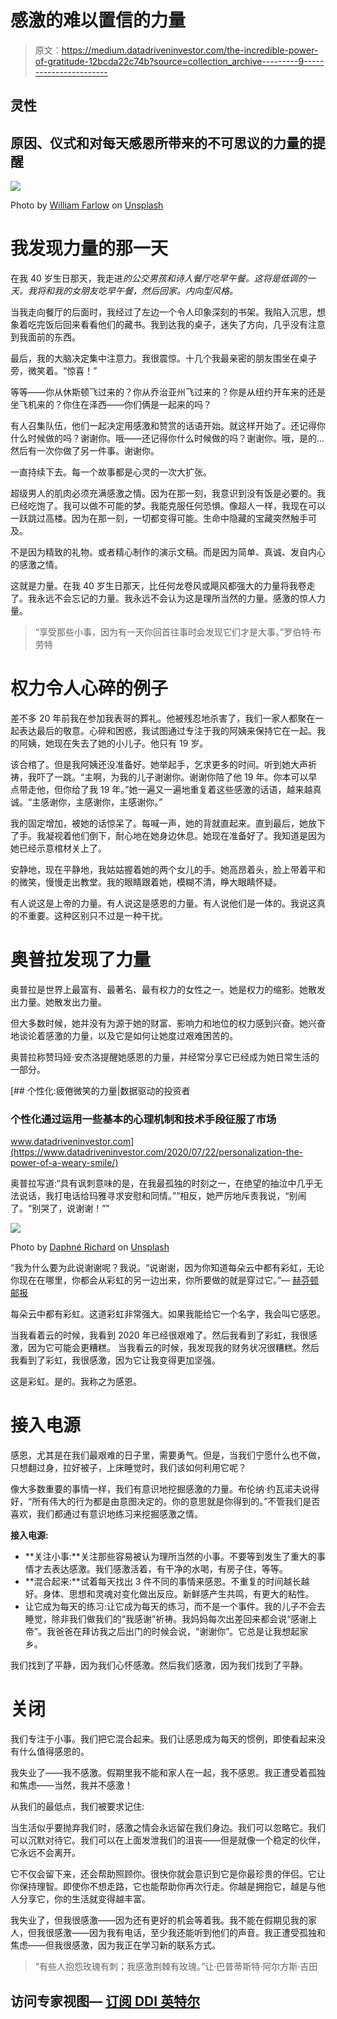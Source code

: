 # 感激的难以置信的力量

> 原文：<https://medium.datadriveninvestor.com/the-incredible-power-of-gratitude-12bcda22c74b?source=collection_archive---------9----------------------->

## 灵性

## 原因、仪式和对每天感恩所带来的不可思议的力量的提醒

![](img/a51356199b74fd8d50ad1e7397cf031d.png)

Photo by [William Farlow](https://unsplash.com/@frozen_warmth?utm_source=medium&utm_medium=referral) on [Unsplash](https://unsplash.com?utm_source=medium&utm_medium=referral)

# **我发现力量的那一天**

在我 40 岁生日那天，我走进*的公交男孩和诗人餐厅吃早午餐。这将是低调的一天。我将和我的女朋友吃早午餐，然后回家。内向型风格。*

当我走向餐厅的后面时，我经过了左边一个令人印象深刻的书架。我陷入沉思，想象着吃完饭后回来看看他们的藏书。我到达我的桌子，迷失了方向，几乎没有注意到我面前的东西。

最后，我的大脑决定集中注意力。我很震惊。十几个我最亲密的朋友围坐在桌子旁，微笑着。“惊喜！”

等等——你从休斯顿飞过来的？你从乔治亚州飞过来的？你是从纽约开车来的还是坐飞机来的？你住在泽西——你们俩是一起来的吗？

有人召集队伍，他们一起决定用感激和赞赏的话语开始。就这样开始了。还记得你什么时候做的吗？谢谢你。哦——还记得你什么时候做的吗？谢谢你。哦，是的…然后有一次你做了另一件事。谢谢你。

一直持续下去。每一个故事都是心灵的一次大扩张。

超级男人的肌肉必须充满感激之情。因为在那一刻，我意识到没有饭是必要的。我已经吃饱了。我可以做不可能的梦。我能克服任何恐惧。像超人一样，我现在可以一跃跳过高楼。因为在那一刻，一切都变得可能。生命中隐藏的宝藏突然触手可及。

不是因为精致的礼物。或者精心制作的演示文稿。而是因为简单、真诚、发自内心的感激之情。

这就是力量。在我 40 岁生日那天，比任何龙卷风或飓风都强大的力量将我卷走了。我永远不会忘记的力量。我永远不会认为这是理所当然的力量。感激的惊人力量。

> “享受那些小事，因为有一天你回首往事时会发现它们才是大事。”罗伯特·布劳特

# **权力令人心碎的例子**

差不多 20 年前我在参加我表哥的葬礼。他被残忍地杀害了，我们一家人都聚在一起表达最后的敬意。心碎和困惑，我试图通过专注于我的阿姨来保持它在一起。我的阿姨，她现在失去了她的小儿子。他只有 19 岁。

该合棺了。但是我阿姨还没准备好。她举起手，乞求更多的时间。听到她大声祈祷，我吓了一跳。“主啊，为我的儿子谢谢你。谢谢你陪了他 19 年。你本可以早点带走他，但你给了我 19 年。”她一遍又一遍地重复着这些感激的话语，越来越真诚。“主感谢你，主感谢你，主感谢你。”

我的固定增加，被她的话惊呆了。每喊一声，她的背就直起来。直到最后，她放下了手。我凝视着他们倒下，耐心地在她身边休息。她现在准备好了。我知道是因为她已经示意棺材关上了。

安静地，现在平静地，我姑姑握着她的两个女儿的手。她高昂着头，脸上带着平和的微笑，慢慢走出教堂。我的眼睛跟着她，模糊不清，睁大眼睛怀疑。

有人说这是上帝的力量。有人说这是感恩的力量。有人说他们是一体的。我说这真的不重要。这种区别只不过是一种干扰。

# **奥普拉发现了力量**

奥普拉是世界上最富有、最著名、最有权力的女性之一。她是权力的缩影。她散发出力量。她散发出力量。

但大多数时候，她并没有为源于她的财富、影响力和地位的权力感到兴奋。她兴奋地谈论着感激的力量，以及它是如何让她度过艰难困苦的。

奥普拉称赞玛娅·安杰洛提醒她感恩的力量，并经常分享它已经成为她日常生活的一部分。

[](https://www.datadriveninvestor.com/2020/07/22/personalization-the-power-of-a-weary-smile/) [## 个性化:疲倦微笑的力量|数据驱动的投资者

### 个性化通过运用一些基本的心理机制和技术手段征服了市场

www.datadriveninvestor.com](https://www.datadriveninvestor.com/2020/07/22/personalization-the-power-of-a-weary-smile/) 

奥普拉写道:“具有讽刺意味的是，在我最孤独的时刻之一，在绝望的抽泣中几乎无法说话，我打电话给玛雅寻求安慰和同情。””相反，她严厉地斥责我说，“别闹了。“别哭了，说谢谢！”"

![](img/c9365d958b319bc18ba4b9203ba86db9.png)

Photo by [Daphné Richard](https://unsplash.com/@daphnerhd?utm_source=medium&utm_medium=referral) on [Unsplash](https://unsplash.com?utm_source=medium&utm_medium=referral)

“我为什么要为此说谢谢呢？我说。“说谢谢，因为你知道每朵云中都有彩虹，无论你现在在哪里，你都会从彩虹的另一边出来，你所要做的就是穿过它。”— [赫芬顿邮报](https://www.huffpost.com/entry/anne-lamott-oprah_n_4183072)

每朵云中都有彩虹。这道彩虹非常强大。如果我能给它一个名字，我会叫它感恩。

当我看着云的时候，我看到 2020 年已经很艰难了。然后我看到了彩虹，我很感激，因为它可能会更糟糕。
当我看云的时候，我发现我的财务状况很糟糕。然后我看到了彩虹，我很感激，因为它让我变得更加坚强。

这是彩虹。是的。我称之为感恩。

# **接入电源**

感恩，尤其是在我们最艰难的日子里，需要勇气。但是，当我们宁愿什么也不做，只想翻过身，拉好被子，上床睡觉时，我们该如何利用它呢？

像大多数重要的事情一样，我们有意识地挖掘感激的力量。布伦纳·约瓦诺夫说得好，“所有伟大的行为都是由意图决定的。你的意思就是你得到的。”不管我们是否喜欢，我们都通过有意识地练习来挖掘感激之情。

**接入电源:**

*   **关注小事:**关注那些容易被认为理所当然的小事。不要等到发生了重大的事情才去表达感激。我们感激活着，有干净的水喝，有房子住，等等。
*   **混合起来:**试着每天找出 3 件不同的事情来感恩。不重复的时间越长越好。身体、思想和灵魂对变化做出反应。新鲜感产生共鸣，有更大的粘性。
*   让它成为每天的练习:让它成为每天的练习，而不是一个事件。我的儿子不会去睡觉，除非我们做我们的“我感谢”祈祷。我妈妈每次出差回来都会说“感谢上帝”。我爸爸在拜访我之后出门的时候会说，“谢谢你”。它总是让我想起家乡。

我们找到了平静，因为我们心怀感激。然后我们感激，因为我们找到了平静。

# **关闭**

我们专注于小事。我们把它混合起来。我们让感恩成为每天的惯例，即使看起来没有什么值得感恩的。

我失业了——我不感激。假期里我不能和家人在一起，我不感恩。我正遭受着孤独和焦虑——当然，我并不感激！

从我们的最低点，我们被要求记住:

当生活似乎要抛弃我们时，感激之情会永远留在我们身边。我们可以忽略它。我们可以沉默对待它。我们可以在上面发泄我们的沮丧——但是就像一个稳定的伙伴，它永远不会离开。

它不仅会留下来，还会帮助照顾你。很快你就会意识到它是你最珍贵的伴侣。它让你保持理智。即使你不想走路，它也能帮助你再次行走。你越是拥抱它，越是与他人分享它，你的生活就变得越丰富。

我失业了，但我很感激——因为还有更好的机会等着我。我不能在假期见我的家人，但我很感激——因为我有电话，至少我还能听到他们的声音。我正遭受孤独和焦虑——但我很感激，因为我正在学习新的联系方式。

> “有些人抱怨玫瑰有刺；我感激荆棘有玫瑰。”让·巴普蒂斯特·阿尔方斯·吉田

## 访问专家视图— [订阅 DDI 英特尔](https://datadriveninvestor.com/ddi-intel)
